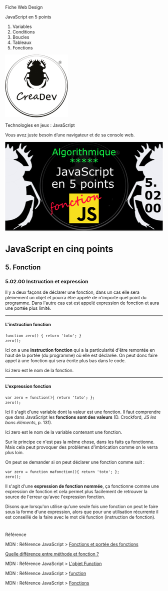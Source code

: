 Fiche Web Design

JavaScript en 5 points
1.  Variables
2.  Conditions
3.  Boucles
4.  Tableaux
5.  Fonctions

[![CreaDev](../images/logo-creadev-210207-R-200.png)](http://www.creadev.ninja/)

Technologies en jeux : JavaScript

Vous avez juste besoin d’une navigateur et de sa console web.

[![Le modulo en JavaScript](../images/JS-en-5-pts-05-02-00-instruction-expression.png)](https://www.youtube.com/watch?v=7rsVX8MDzXg)

# JavaScript en cinq points

## 5. Fonction

### 5.02.00 Instruction et expression

Il y a deux façons de déclarer une fonction, dans un cas elle sera pleinement un objet et pourra être appelé de n'importe quel point du programme. Dans l'autre cas est est appelé expression de fonction et aura une portée plus limité. 
***
#### L'instruction fonction

    function zero() { return 'toto'; }	
    zero();

Ici on a une **instruction fonction** qui a la particularité d'être remontée en haut de la portée (du programme) où elle est déclarée. On peut donc faire appel à une fonction qui sera écrite plus bas dans le code. 

Ici zero est le nom de la fonction.
***
#### L'expression fonction

    var zero = function(){ return 'toto'; };
    zero(); 

Ici il s'agit d'une variable dont la valeur est une fonction. Il faut comprendre que dans JavaScript les **fonctions sont des valeurs** (D. Crockford, *JS les bons éléments*, p. 131). 

Ici zero est le nom de la variable contenant une fonction. 

Sur le principe ce n'est pas la même chose, dans les faits ça fonctionne. Mais cela peut provoquer des problèmes d'imbrication comme on le verra plus loin.

On peut se demander si on peut déclarer une fonction comme suit :

    var zero = function mafonction(){ return 'toto'; };
    zero(); 

Il s'agit d'une **expression de fonction nommée**, ça fonctionne comme une expression de fonction et cela permet plus facilement de retrouver la source de l'erreur qu'avec l'expression fonction.

Disons que lorsqu'on utilise qu'une seule fois une fonction on peut le faire sous la forme d'une expression, alors que pour une utilisation récurrente il est conseillé de la faire avec le mot clé function (instruction de fonction). 

#
Référence

MDN : Référence JavaScript > [Fonctions et portée des fonctions](https://developer.mozilla.org/fr/docs/Web/JavaScript/Reference/Functions)

[Quelle différence entre méthode et fonction ?](https://jacques-guizol.developpez.com/javascript/?page=page_5#LV-C)

MDN : Référence JavaScript > [L'objet Function](https://developer.mozilla.org/fr/docs/conflicting/Web/JavaScript/Guide#Lobjet_Function)

MDN : Référence JavaScript > [function](https://developer.mozilla.org/fr/docs/Web/JavaScript/Reference/Statements/function)

MDN : Référence JavaScript > [Fonctions](https://developer.mozilla.org/fr/docs/Web/JavaScript/Guide/Functions)